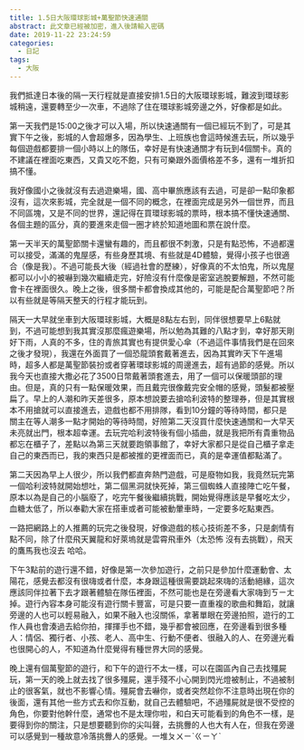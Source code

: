 ```yaml
---
title: 1.5日大阪環球影城+萬聖節快速通關
abstract: 此文章已經被加密，進入後請輸入密碼
date: 2019-11-22 23:24:59
categories:
  - 日記
tags:
  - 大阪
---
```


我們抵達日本後的隔一天行程就是直接安排1.5日的大阪環球影城，難波到環球影城稍遠，還要轉至少一次車，不過除了住在環球影城旁邊之外，好像都是如此。

<!--more-->

第一天我們是15:00之後才可以入場，所以快速通關有一個已經玩不到了，可是其實下午之後，影城的人會超爆多，因為學生、上班族也會這時候進去玩，所以幾乎每個遊戲都要排一個小時以上的隊伍，幸好是有快速通關才有玩到4個關卡。真的不建議在裡面吃東西，又貴又吃不飽，只有可樂跟外面價格差不多，還有一堆折扣搞不懂。

我好像國小之後就沒有去過遊樂場，國、高中畢旅應該有去過，可是卻一點印象都沒有，這次來影城，完全就是一個不同的概念，在裡面完成是另外一個世界，而且不同區塊，又是不同的世界，還記得在買環球影城的票時，根本搞不懂快速通關、各個主題的區分，真的要進來走個一圈才終於知道地圖和票在說什麼。

第一天半天的萬聖節關卡還蠻有趣的，而且都很不刺激，只是有點恐怖，不過都還可以接受，滿滿的鬼屋感，有些身歷其境、有些就是4D體驗，覺得小孩子也很適合（像是我）。不過可能長大後（經過社會的歷練），好像真的不太怕鬼，所以鬼屋都可以小小的被嚇到幾次繼續走完，好險沒有什麼像是密室逃脫要解題，不然可能會卡在裡面很久。晚上之後，很多關卡都會換成其他的，可能是配合萬聖節吧？所以有些就是等隔天整天的行程才能玩到。

隔天一大早就坐車到大阪環球影城，大概是8點左右到，同伴很想要早上6點就到，不過可能想到我其實沒那麼瘋遊樂場，所以勉為其難的八點才到，幸好那天剛好下雨，人真的不多，住的青旅其實也有提供愛心傘（不過這件事情我們是在回來之後才發現），我還在外面買了一個恐龍頭套戴著進去，因為其實昨天下午進場時，超多人都是萬聖節裝扮或者穿著環球影城的周邊進去，超有過節的感覺。所以我今天也直接大撒必花了3500日幣戴著頭套進去，用了一個可以保暖頭部的理由。但是，真的只有一點保暖效果，而且戴完很像戴完安全帽的感覺，頭髮都被壓扁了。早上的人潮和昨天差很多，原本想說要去搶哈利波特的整理券，但是其實根本不用搶就可以直接進去，遊戲也都不用排隊，看到10分鐘的等待時間，都只是關主在等人潮多一點才開始的等待時間，好險第二天沒買什麼快速通關和一大早天未亮就出門，根本超幸運。去玩完哈利波特後有個小插曲，就是我把所有貴重物品都忘在櫃子了，差點以為第三天就要跑領事館了，幸好大家都只是從自己櫃子拿走自己的東西而已，我的東西只是都被推的更裡面而已，真的是幸運值都點滿了。

第二天因為早上人很少，所以我們都直奔熱門遊戲，可是廢物如我，我竟然玩完第一個哈利波特就開始想吐，第二個黑洞就快死掉，第三個蜘蛛人直接陣亡吃午餐，原本以為是自己的小腦廢了，吃完午餐後繼續挑戰，開始覺得應該是早餐吃太少，血糖太低了，所以奉勸大家在搭車或者可能被動暈車時，一定要多吃點東西。

一路把網路上的人推薦的玩完之後發現，好像遊戲的核心技術差不多，只是劇情有點不同，除了什麼飛天翼龍和好萊塢就是雲霄飛車外（太恐怖 沒有去挑戰），飛天的鷹馬我也沒去 哈哈。

下午3點前的遊行還不錯，好像是第一次參加遊行，之前只是參加什麼運動會、太陽花，感覺去都沒有很嗨或者什麼，本身跟這種很需要跳起來嗨的活動絕緣，這次應該同伴拉著下去才跟著體驗在隊伍裡面，不然可能也是在旁邊看大家嗨到ㄎㄧㄤ掉。遊行內容本身可能沒有遊行關卡豐富，可是只要一直重複的歌曲和舞蹈，就讓旁邊的人也可以輕易融入，如果不融入也沒關係，拿著單眼在旁邊拍照，遊行的工作人員也會湊過去給你拍，揮揮手也不錯，幾乎都會被回應，在旁邊看到很多種人：情侶、獨行者、小孩、老人、高中生、行動不便者、很融入的人、在旁邊光看也很開心的人，不知道為什麼覺得有種世界大同的感覺。

晚上還有個萬聖節的遊行，和下午的遊行不太一樣，可以在園區內自己去找殭屍玩，第一天的晚上就去找了很多殭屍，還手殘不小心開到閃光燈被制止，不過被制止的很客氣，就也不影響心情。殭屍會去嚇你，或者突然趁你不注意時出現在你的後面，還有其他一些方式去和你互動，就自己去體驗吧，不過殭屍就是很不受控的角色，你要對他幹什麼，通常也不是太理你啦，和白天可能看到的角色不一樣，是要得到你的關注，只是想要聽到你的尖叫聲，去挑釁的人也大有人在，但我在旁邊可以感覺到一種故意冷落挑釁人的感覺。一堆ㄆㄨㄧˋㄍㄧㄚˋ
